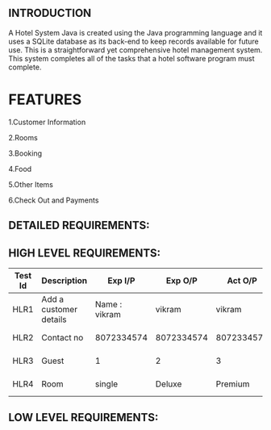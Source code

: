 ## INTRODUCTION

A Hotel System Java is created using the Java programming language and it uses a SQLite database as its back-end to keep records available for future use. This is a straightforward yet comprehensive hotel management system. This system completes all of the tasks that a hotel software program must complete.

# FEATURES

1.Customer Information

2.Rooms

3.Booking

4.Food

5.Other Items

6.Check Out and Payments

## DETAILED REQUIREMENTS:

## HIGH LEVEL REQUIREMENTS:

|Test Id  | Description |Exp I/P  |Exp O/P  |Act O/P  |Test Type  |
|--|--|--|--|--|--|
| HLR1 |Add a customer details |Name : vikram |vikram |vikram|Requirement based
|HLR2|Contact no|8072334574 |8072334574|8072334574|Requirement based|
| HLR3 |Guest |1|2|3|Requirement based
| HLR4 |Room|single|Deluxe|Premium |Requirement based


## LOW LEVEL REQUIREMENTS:
